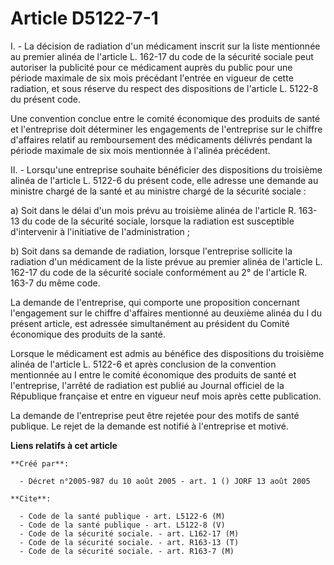 # Article D5122-7-1

I. - La décision de radiation d'un médicament inscrit sur la liste mentionnée au premier alinéa de l'article L. 162-17 du
code de la sécurité sociale peut autoriser la publicité pour ce médicament auprès du public pour une période maximale de six
mois précédant l'entrée en vigueur de cette radiation, et sous réserve du respect des dispositions de l'article L. 5122-8 du
présent code.

Une convention conclue entre le comité économique des produits de santé et l'entreprise doit déterminer les engagements de
l'entreprise sur le chiffre d'affaires relatif au remboursement des médicaments délivrés pendant la période maximale de six
mois mentionnée à l'alinéa précédent.

II. - Lorsqu'une entreprise souhaite bénéficier des dispositions du troisième alinéa de l'article L. 5122-6 du présent code,
elle adresse une demande au ministre chargé de la santé et au ministre chargé de la sécurité sociale :

a) Soit dans le délai d'un mois prévu au troisième alinéa de l'article R. 163-13 du code de la sécurité sociale, lorsque la
radiation est susceptible d'intervenir à l'initiative de l'administration ;

b) Soit dans sa demande de radiation, lorsque l'entreprise sollicite la radiation d'un médicament de la liste prévue au
premier alinéa de l'article L. 162-17 du code de la sécurité sociale conformément au 2° de l'article R. 163-7 du même code.

La demande de l'entreprise, qui comporte une proposition concernant l'engagement sur le chiffre d'affaires mentionné au
deuxième alinéa du I du présent article, est adressée simultanément au président du Comité économique des produits de la
santé.

Lorsque le médicament est admis au bénéfice des dispositions du troisième alinéa de l'article L. 5122-6 et après conclusion
de la convention mentionnée au I entre le comité économique des produits de santé et l'entreprise, l'arrêté de radiation est
publié au Journal officiel de la République française et entre en vigueur neuf mois après cette publication.

La demande de l'entreprise peut être rejetée pour des motifs de santé publique. Le rejet de la demande est notifié à
l'entreprise et motivé.

**Liens relatifs à cet article**

	**Créé par**:

	  - Décret n°2005-987 du 10 août 2005 - art. 1 () JORF 13 août 2005

	**Cite**:

	  - Code de la santé publique - art. L5122-6 (M)
	  - Code de la santé publique - art. L5122-8 (V)
	  - Code de la sécurité sociale. - art. L162-17 (M)
	  - Code de la sécurité sociale. - art. R163-13 (T)
	  - Code de la sécurité sociale. - art. R163-7 (M)
